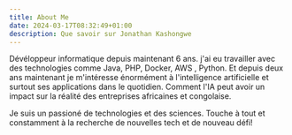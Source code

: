 ```yaml
---
title: About Me
date: 2024-03-17T08:32:49+01:00
description: Que savoir sur Jonathan Kashongwe
---
```

Dévéloppeur informatique depuis maintenant 6 ans. j'ai eu travailler avec des technologies comme Java, PHP, Docker, AWS , Python. Et depuis deux ans maintenant je m'intéresse énormément à l'intelligence artificielle et surtout ses applications dans le quotidien. Comment l'IA peut avoir un impact sur la réalité des entreprises africaines et congolaise.

Je suis un passioné de technologies et des sciences. Touche à tout et constamment à la recherche de nouvelles tech et de nouveau défi!
